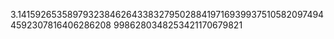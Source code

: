 3.141592653589793238462643383279502884197169399375105820974944592307816406286208
9986280348253421170679821